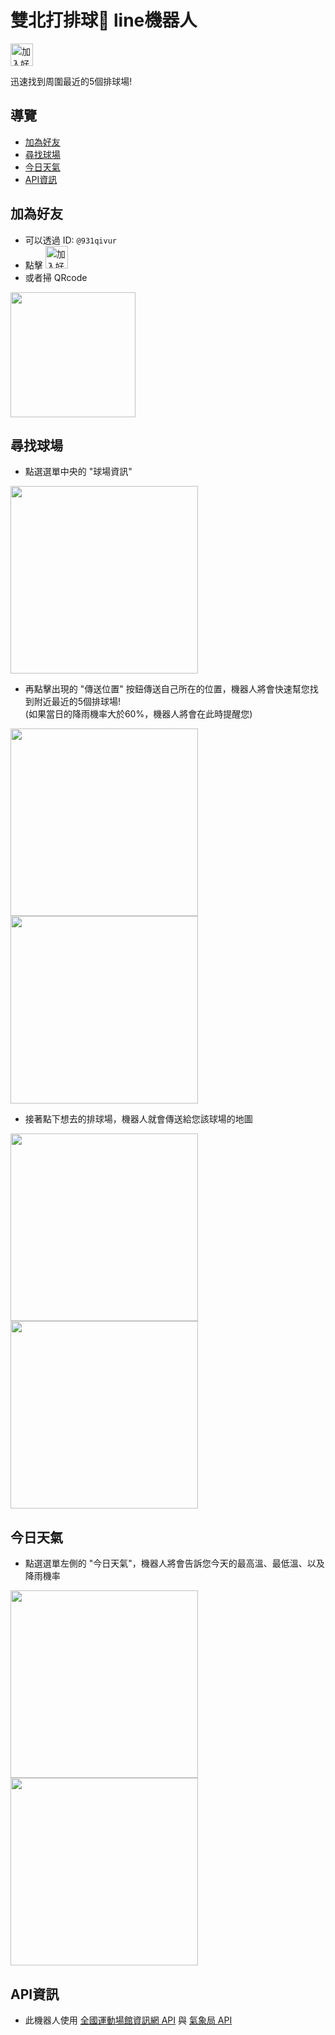 # 雙北打排球🏐 line機器人

<a href="https://lin.ee/nncjtFd"><img src="https://scdn.line-apps.com/n/line_add_friends/btn/zh-Hant.png" alt="加入好友" height="36" border="0"></a>

迅速找到周圍最近的5個排球場!

## 導覽
- [加為好友](#addFriend)
- [尋找球場](#findCourt)
- [今日天氣](#todayWeather)
- [API資訊](#APIinfo)

## <a name="addFriend"></a>加為好友
  - 可以透過 ID: `@931qivur`
  - 點擊 <a href="https://lin.ee/nncjtFd"><img src="https://scdn.line-apps.com/n/line_add_friends/btn/zh-Hant.png" alt="加入好友" height="36" border="0"></a>
  - 或者掃 QRcode <br>
<img src="https://user-images.githubusercontent.com/88765055/143733825-27b5211e-e61a-45ab-ae35-cb9edd45f09a.png" width="200">

## <a name="findCourt"></a>尋找球場
- 點選選單中央的 "球場資訊" 
<img src="https://user-images.githubusercontent.com/88765055/143734451-f9f2294e-0b52-4fc2-83ef-722a53eb46a3.jpg" width="300">

- 再點擊出現的 "傳送位置" 按鈕傳送自己所在的位置，機器人將會快速幫您找到附近最近的5個排球場!<br>(如果當日的降雨機率大於60%，機器人將會在此時提醒您)
<img src="https://user-images.githubusercontent.com/88765055/143734515-c1033d56-e8b2-4126-a451-f4a35e0d00b7.jpg" width="300">
<img src="https://user-images.githubusercontent.com/88765055/143734520-52667936-1bed-47df-92c8-0e3bc6c30608.jpg" width="300">

- 接著點下想去的排球場，機器人就會傳送給您該球場的地圖
<img src="https://user-images.githubusercontent.com/88765055/143734522-388874fe-8dbc-4fcb-8206-6189be0f8246.jpg" width="300">
<img src="https://user-images.githubusercontent.com/88765055/143734524-d762e1f7-7335-4505-8ada-5ab16793441a.jpg" width="300">

## <a name="todayWeather"></a>今日天氣
- 點選選單左側的 "今日天氣"，機器人將會告訴您今天的最高溫、最低溫、以及降雨機率
<img src="https://user-images.githubusercontent.com/88765055/143734890-a752ee65-f1a8-44b6-8505-1e82977270cc.jpg" width="300">
<img src="https://user-images.githubusercontent.com/88765055/143734892-d08269a4-3ea6-40ff-b561-7fb6d0ce3ea9.jpg" width="300">

## <a name="APIinfo"></a>API資訊
- 此機器人使用 [全國運動場館資訊網 API](https://iplay.sa.gov.tw/WebAPI) 與 [氣象局 API](https://opendata.cwb.gov.tw/dataset/forecast/F-C0032-001)
